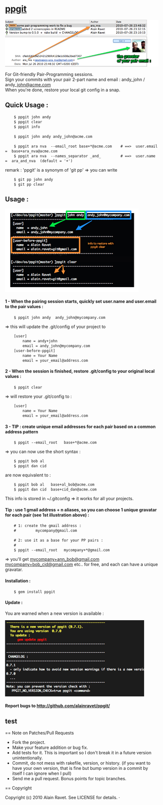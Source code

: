[ppgit](http://rubygems.org/gems/ppgit)
=======

![Alt text](http://github.com/alainravet/ppgit/raw/master/doc/ppgit-img3.png)

For Git-friendly Pair-Programming sessions.    
Sign your commits with your pair 2-part name and email : andy\_john / andy\_john@acme.com    
When you're done, restore your local git config in a snap.

Quick Usage :
-------------

		$ ppgit john andy
		$ ppgit clear
		$ ppgit info

		$ ppgit john andy andy_john@acme.com

		$ ppgit ara nva  --email_root base+*@acme.com    # ==>  user.email  =  base+ara_nva@acme.com
        $ ppgit ara nva  --names_separator _and_         # ==>  user.name   =  ara_and_nva  (default = '+')


remark : 'ppgit' is a synonym of 'git pp' => you can write

		$ git pp john andy
		$ git pp clear


Usage :
-------

![Alt text](http://github.com/alainravet/ppgit/raw/master/doc/ppgit-img1.png)

#### 1 - When the pairing session starts, quickly set user.name and user.email to the pair values :

		$ ppgit john andy  andy_john@mycompany.com

=> this will update the .git/config of your project to

		[user]
			name = andy+john
			email = andy_john@mycompany.com
		[user-before-ppgit]
			name = Your Name
			email = your_email@address.com


#### 2 - When the session is finished, restore .git/config to your original local values :

		$ ppgit clear

=> will restore your .git/config to :

		[user]
			name = Your Name
			email = your_email@address.com


#### 3 - TIP : create unique email addresses for each pair based on a common address pattern
		$ ppgit --email_root   base+*@acme.com

=> you can now use the short syntax :

		$ ppgit bob al
		$ ppgit dan cid

are now equivalent to :

		$ ppgit bob al   base+al_bob@acme.com
		$ ppgit dan cid  base+cid_dan@acme.com

This info is stored in ~/.gitconfig => it works for all your projects.


#### Tip : use 1 gmail address + n aliases, so you can choose 1 unique gravatar for each pair (see 1st illustration above) :

        # 1: create the gmail address :
        #         mycompany@gmail.com

        # 2: use it as a base for your PP pairs :
        #
		$ ppgit --email_root   mycompany+*@gmail.com

=> you'll get
        mycompany+ann_bob@gmail.com
        mycompany+bob_cid@gmail.com
        etc..
      for free, and each can have a unique gravatar.


#### Installation :

		$ gem install ppgit


#### Update :

You are warned when a new version is available :

![Alt text](http://github.com/alainravet/ppgit/raw/master/doc/ppgit-img2.png)


#### Report bugs to <http://github.com/alainravet/ppgit/>
test
--------------------------------------------------------------------------------

== Note on Patches/Pull Requests
 
* Fork the project.
* Make your feature addition or bug fix.
* Add tests for it. This is important so I don't break it in a
  future version unintentionally.
* Commit, do not mess with rakefile, version, or history.
  (if you want to have your own version, that is fine but bump version in a commit by itself I can ignore when I pull)
* Send me a pull request. Bonus points for topic branches.

== Copyright

Copyright (c) 2010 Alain Ravet. See LICENSE for details.
·